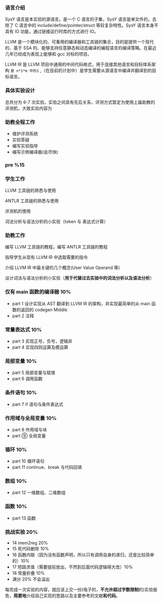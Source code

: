 ### **语言介绍**

SysY 语言是本实验的源语言。是一个 C 语言的子集，SysY 语言是单文件的，去除了 C 语言中的 include/define/pointer/struct 等较复杂特性。SysY 语言本身不具有 IO 功能，通过链接运行时库的方式进行 IO。

LLVM 是一个模块化的、可重用的编译器和工具链的集合，目的是提供一个现代的、基于 SSA 的、能够支持任意静态和动态编译的编程语言的编译策略。在最近几年已经成为表现上能够和 gcc 对标的项目。

LLVM IR 是 LLVM 项目中通用的中间代码格式，用于连接其他语言和目标体系架构 `是 n*1*m 中的1` ,（在目前的计划中）是学生需要从源语言中编译并翻译到的目标语言。

### **具体实验设计**

总共分为 6-7 次实验，实验之间具有先后关系，评测方式暂定为使用上届助教的评测机，大致实验内容为

### **助教全程工作**

- 维护评测系统
- 实验答疑
- 编写实验指导
- 编写示例编译器(会尽快)

### **pre %15**

### **学生工作**

LLVM 工具链的熟悉与使用

ANTLR 工具链的熟悉与使用

评测机的使用

词法分析与语法分析的小实验（token 与 表达式计算）

### **助教工作**

编写 LLVM 工具链的教程，编写 ANTLR 工具链的教程

指导学生从现有 LLVM IR 中选取需要的指令

介绍 LLVM IR 中最关键的几个概念(User Value Operand 等)

设计词法与语法分析的小实验（**用于代替过去实验中的词法分析以及语法分析**）

### **仅有 main 函数的编译器 10%**

- part 1 设计实现从 AST 翻译到 LLVM IR 的架构，并实现最简单的从 main 函数的返回的 codegen Middle
- part 2 注释

### **常量表达式 10%**

- part 3 实现正号，负号，逻辑非
- part 4 实现四则运算及模运算

### **局部变量 10%**

- part 5 局部变量与赋值
- part 6 调用函数

### **条件语句 10%**

- part 7 if 语句与条件表达式

### **作用域与全局变量 10%**

- part 8 作用域与块
- part ⑨ 全局变量

### **循环 10%**

- part 10 循环语句
- part 11 continue、break 与代码回填

### **数组 10%**

- part 12 一维数组、二维数组

### **函数 10%**

- part 13 函数

### **挑战实验 20%**

- 14 mem2reg 20%
- 15 死代码删除 10%
- 16 函数内联（因为没有函数声明，所以只有调用自身的递归，还是比较简单的）10%
- 17 短路求值（需要提前放出，不然到后面代码逻辑得大改）10%
- 18 常量折叠 10%
- 满分 20% 不会溢出

每完成一次实验的内容，就应该上交一份(电子的，**不允许超过字数限制**的)实验报告，**简要地**介绍自己实现的思路以及主要参考的文献**和代码**。
